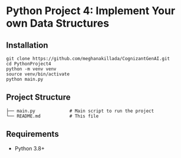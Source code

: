 # Python Project 4: Implement Your own Data Structures

## Installation
```
git clone https://github.com/meghanakillada/CognizantGenAI.git
cd PythonProject4
python -m venv venv
source venv/bin/activate
python main.py
```

## Project Structure
```
├── main.py             # Main script to run the project
└── README.md           # This file
```

## Requirements
- Python 3.8+